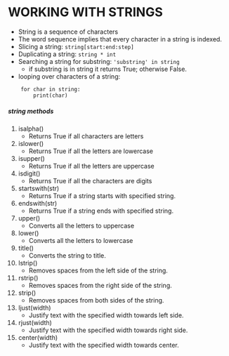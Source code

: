 # WORKING WITH STRINGS

- String is a sequence of characters
- The word sequence implies that every character in a string is indexed.
- Slicing a string:
    `string[start:end:step]`
- Duplicating a string:
    `string * int`
- Searching a string for substring:
    `'substring' in string`
    - if substring is in string it returns True; otherwise False.
- looping over characters of a string:
```
    for char in string:
        print(char)
````

##### string methods
1. isalpha()
    - Returns True if all characters are letters
2. islower()
    - Returns True if all the letters are lowercase
3. isupper()
    - Returns True if all the letters are uppercase
4. isdigit()
    - Returns True if all the characters are digits
5. startswith(str)
    - Returns True if a string starts with specified string.
6. endswith(str)
    - Returns True if a string ends with specified string.
7. upper()
    - Converts all the letters to uppercase
8. lower()
    - Converts all the letters to lowercase
9. title()
    - Converts the string to title.
10. lstrip()
    - Removes spaces from the left side of the string.
11. rstrip()
    - Removes spaces from the right side of the string.
12. strip()
    - Removes spaces from both sides of the string.
13. ljust(width)
    - Justify text with the specified width towards left side.
14. rjust(width)
    - Justify text with the specified width towards right side.
15. center(width)
    - Justify text with the specified width towards center.
